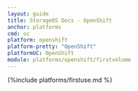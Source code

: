 ```yaml
---
layout: guide
title: StorageOS Docs - OpenShift
anchor: platforms
cmd: oc
platform: openshift
platform-pretty: "OpenShift"
platformUC: OpenShift
module: platforms/openshift/firstvolume
---
```


{%include platforms/firstuse.md %}
